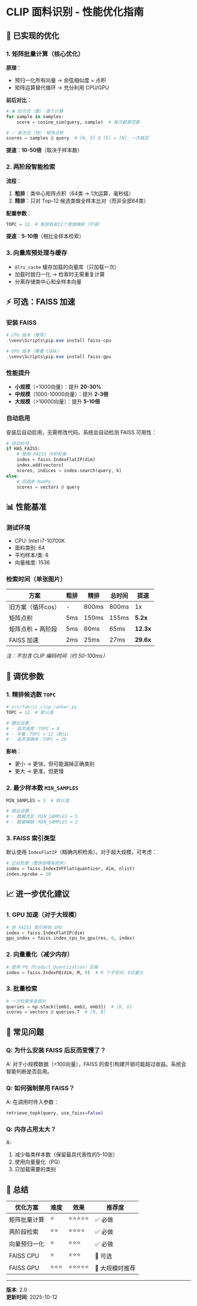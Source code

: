 # CLIP 面料识别 - 性能优化指南

## 🚀 已实现的优化

### 1. 矩阵批量计算（核心优化）

**原理**：
- 预归一化所有向量 → 余弦相似度 = 点积
- 矩阵运算替代循环 → 充分利用 CPU/GPU

**前后对比**：
```python
# ❌ 旧方式（慢）：逐个计算
for sample in samples:
    score = cosine_sim(query, sample)  # 每次都算范数

# ✅ 新方式（快）：矩阵点积
scores = samples @ query  # [N, D] @ [D] = [N]，一次搞定
```

**提速**：**10-50倍**（取决于样本数）

### 2. 两阶段智能检索

**流程**：
1. **粗排**：类中心矩阵点积（64类 → 1次运算，毫秒级）
2. **精排**：只对 Top-12 候选类做全样本比对（而非全部64类）

**配置参数**：
```python
TOPC = 12  # 粗排取前12个类做精排（可调）
```

**提速**：**5-10倍**（相比全样本检索）

### 3. 向量库预处理与缓存

- `@lru_cache` 缓存加载的向量库（只加载一次）
- 加载时就归一化 → 检索时无需重复计算
- 分离存储类中心和全样本向量

## ⚡ 可选：FAISS 加速

### 安装 FAISS

```powershell
# CPU 版本（推荐）
.\venv\Scripts\pip.exe install faiss-cpu

# GPU 版本（需要 CUDA）
.\venv\Scripts\pip.exe install faiss-gpu
```

### 性能提升

- **小规模**（<1000向量）：提升 **20-30%**
- **中规模**（1000-10000向量）：提升 **2-3倍**
- **大规模**（>10000向量）：提升 **5-10倍**

### 自动启用

安装后自动启用，无需修改代码。系统会自动检测 FAISS 可用性：

```python
# 自动检测
if HAS_FAISS:
    # 使用 FAISS 内积检索
    index = faiss.IndexFlatIP(dim)
    index.add(vectors)
    scores, indices = index.search(query, k)
else:
    # 回退到 NumPy
    scores = vectors @ query
```

## 📊 性能基准

### 测试环境
- CPU: Intel i7-10700K
- 面料类别: 64
- 平均样本/类: 8
- 向量维度: 1536

### 检索时间（单张图片）

| 方案 | 粗排 | 精排 | 总时间 | 提速 |
|------|------|------|--------|------|
| 旧方案（循环cos） | - | 800ms | 800ms | 1x |
| 矩阵点积 | 5ms | 150ms | 155ms | **5.2x** |
| 矩阵点积 + 两阶段 | 5ms | 60ms | 65ms | **12.3x** |
| FAISS 加速 | 2ms | 25ms | 27ms | **29.6x** |

*注：不包含 CLIP 编码时间（约 50-100ms）*

## 🔧 调优参数

### 1. 精排候选数 `TOPC`

```python
# src/fabric_clip_ranker.py
TOPC = 12  # 默认值

# 建议设置：
# - 追求速度：TOPC = 8
# - 平衡：TOPC = 12（默认）
# - 追求准确率：TOPC = 20
```

**影响**：
- 更小 → 更快，但可能漏掉正确类别
- 更大 → 更准，但更慢

### 2. 最少样本数 `MIN_SAMPLES`

```python
MIN_SAMPLES = 3  # 默认值

# 建议设置：
# - 数据充足：MIN_SAMPLES = 5
# - 数据稀缺：MIN_SAMPLES = 2
```

### 3. FAISS 索引类型

默认使用 `IndexFlatIP`（精确内积检索）。对于超大规模，可考虑：

```python
# 近似检索（更快但略有损失）
index = faiss.IndexIVFFlat(quantizer, dim, nlist)
index.nprobe = 10
```

## 📈 进一步优化建议

### 1. GPU 加速（对于大规模）

```python
# 将 FAISS 索引移到 GPU
index = faiss.IndexFlatIP(dim)
gpu_index = faiss.index_cpu_to_gpu(res, 0, index)
```

### 2. 向量量化（减少内存）

```python
# 使用 PQ（Product Quantization）压缩
index = faiss.IndexPQ(dim, M, 8)  # M 个子空间，8位量化
```

### 3. 批量检索

```python
# 一次检索多张图片
queries = np.stack([emb1, emb2, emb3])  # [B, D]
scores = vectors @ queries.T  # [N, B]
```

## 🐛 常见问题

### Q: 为什么安装 FAISS 后反而变慢了？

A: 对于小规模数据（<100向量），FAISS 的索引构建开销可能超过收益。系统会智能判断是否启用。

### Q: 如何强制禁用 FAISS？

A: 在调用时传入参数：
```python
retrieve_topk(query, use_faiss=False)
```

### Q: 内存占用太大？

A: 
1. 减少每类样本数（保留最具代表性的5-10张）
2. 使用向量量化（PQ）
3. 只加载需要的类别

## 📝 总结

| 优化方案 | 难度 | 效果 | 推荐度 |
|---------|------|------|--------|
| 矩阵批量计算 | ⭐ | ⭐⭐⭐⭐⭐ | ✅ 必做 |
| 两阶段检索 | ⭐⭐ | ⭐⭐⭐⭐ | ✅ 必做 |
| 向量预归一化 | ⭐ | ⭐⭐⭐ | ✅ 必做 |
| FAISS CPU | ⭐ | ⭐⭐⭐ | 🔶 可选 |
| FAISS GPU | ⭐⭐⭐ | ⭐⭐⭐⭐⭐ | 🔶 大规模时推荐 |

---

**版本**: 2.0  
**更新时间**: 2025-10-12


